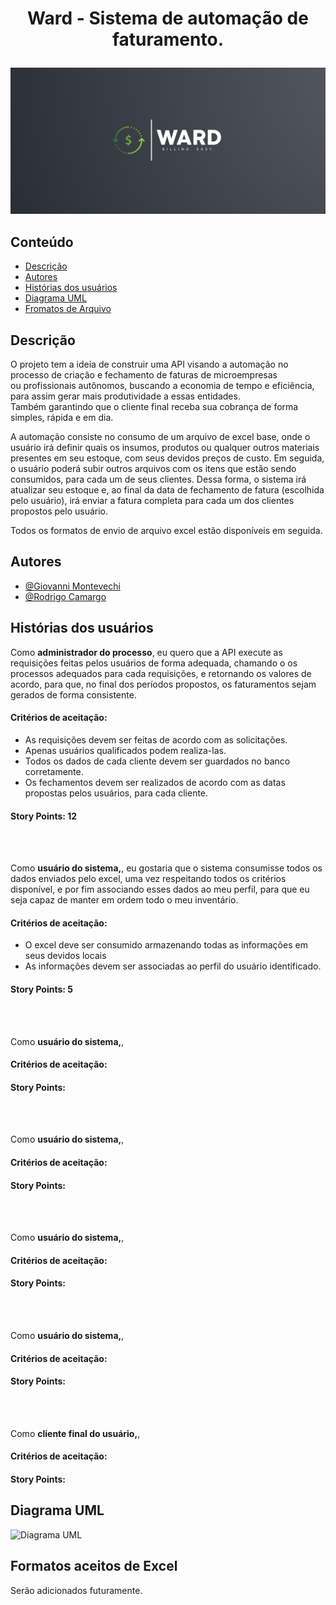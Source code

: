 # <p align="center"><b>Ward - Sistema de automação de faturamento.</b></p>
  ![alt text](/img/logo.png)
  
  
## Conteúdo
- [ Descrição ](#desc)
- [ Autores ](#autores)
- [ Histórias dos usuários ](#hist)
- [ Diagrama UML ](#uml)
- [ Fromatos de Arquivo ](#excel)


<a name="desc"></a>
## Descrição

O projeto tem a ideia de construir uma API visando a automação no processo de criação e fechamento de faturas de microempresas  
ou profissionais autônomos, buscando a economia de tempo e eficiência, para assim gerar mais produtividade a essas entidades.  
Também garantindo que o cliente final receba sua cobrança de forma simples, rápida e em dia.


A automação consiste no consumo de um arquivo de excel base, onde o usuário irá definir quais os insumos, produtos ou qualquer outros materiais presentes em seu estoque, com seus devidos preços de custo. Em seguida, o usuário poderá subir outros arquivos com os itens que estão sendo consumidos, para cada um de seus clientes. Dessa forma, o sistema irá atualizar seu estoque e, ao final da data de fechamento de fatura (escolhida pelo usuário), irá enviar a fatura completa para cada um dos clientes propostos pelo usuário.

Todos os formatos de envio de arquivo excel estão disponíveis em seguida.


<a name="autores"></a>
## Autores

- [@Giovanni Montevechi](https://www.github.com/GiovanniMP)
- [@Rodrigo Camargo](https://github.com/RSiCamargo)


<a name="hist"></a>
## Histórias dos usuários

Como <b>administrador do processo</b>, eu quero que a API execute as requisições feitas pelos usuários de forma adequada, chamando o os processos adequados para cada requisições, e retornando os valores de acordo, para que,
no final dos períodos propostos, os faturamentos sejam gerados de forma consistente.

#### Critérios de aceitação:
- As requisições devem ser feitas de acordo com as solicitações.
- Apenas usuários qualificados podem realiza-las.
- Todos os dados de cada cliente devem ser guardados no banco corretamente.
- Os fechamentos devem ser realizados de acordo com as datas propostas pelos usuários, para cada cliente.

#### Story Points: 12

</br>
</br>

Como <b>usuário do sistema,</b>, eu gostaria que o sistema consumisse todos os dados enviados pelo excel, uma vez respeitando todos os critérios disponível, e por fim associando esses dados ao meu perfil, para que eu seja capaz
de manter em ordem todo o meu inventário.

#### Critérios de aceitação:
- O excel deve ser consumido armazenando todas as informações em seus devidos locais
- As informações devem ser associadas ao perfil do usuário identificado.

#### Story Points: 5

</br>
</br>

Como <b>usuário do sistema,</b>, 

#### Critérios de aceitação:


#### Story Points: 

</br>
</br>

Como <b>usuário do sistema,</b>, 

#### Critérios de aceitação:


#### Story Points: 

</br>
</br>

Como <b>usuário do sistema,</b>, 

#### Critérios de aceitação:


#### Story Points: 

</br>
</br>

Como <b>usuário do sistema,</b>, 

#### Critérios de aceitação:


#### Story Points: 

</br>
</br>

Como <b>cliente final do usuário,</b>, 

#### Critérios de aceitação:


#### Story Points: 




<a name="uml"></a>
## Diagrama UML

![Diagrama UML](link)


<a name="excel"></a>
## Formatos aceitos de Excel

Serão adicionados futuramente.
